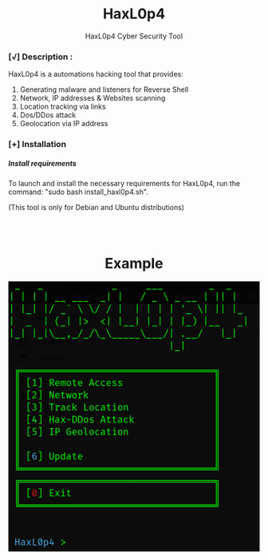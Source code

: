<h1 align="center">HaxL0p4</h1>
<p align="center">HaxL0p4 Cyber Security Tool</p>



### [√] Description :
HaxL0p4 is a automations hacking tool that provides:

1) Generating malware and listeners for Reverse Shell
2) Network, IP addresses & Websites scanning
3) Location tracking via links
4) Dos/DDos attack
5) Geolocation via IP address




### [+] Installation

##### Install requirements

To launch and install the necessary requirements for HaxL0p4, run the command: "sudo bash install_haxl0p4.sh".

(This tool is only for Debian and Ubuntu distributions)

<br>
<br>

<h1 align="center">Example</h1>

<img align="center" src="https://github.com/L0PA/HaxL0p4/blob/main/img/HaxL0p4_2.png">

